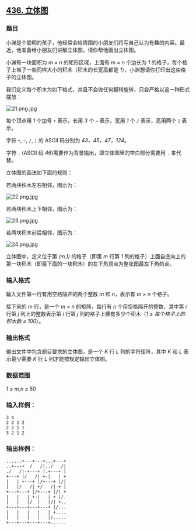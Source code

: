 ## [436. 立体图](https://www.acwing.com/problem/content/438/)

### 题目

小渊是个聪明的孩子，他经常会给周围的小朋友们将写自己认为有趣的内容。最近，他准备给小朋友们讲解立体图，请你帮他画出立体图。

小渊有一块面积为 *m × n* 的矩形区域，上面有 *m × n* 个边长为 *1* 的格子，每个格子上堆了一些同样大小的积木（积木的长宽高都是 *1*），小渊想请你打印出这些格子的立体图。

我们定义每个积木为如下格式，并且不会做任何翻转旋转，只会严格以这一种形式摆放：

 ![21.png.jpg](/media/article/image/2019/03/10/19_7903112c42-21.png.jpg)

每个顶点用 *1* 个加号 `+` 表示，长用 *3* 个 `−` 表示，宽用 *1* 个 `/` 表示，高用两个 `|` 表示。

字符 `+`, `−`, `/`, `|` 的 ASCII 码分别为 *43，45，47，124*。

字符 `.` (ASCII 码 *46*)需要作为背景输出，即立体图里的空白部分需要用 `.` 来代替。

立体图的画法如下面的规则：

若两块积木左右相邻，图示为：

 ![22.png.jpg](/media/article/image/2019/03/10/19_3de9f5be42-22.png.jpg)

若两块积木上下相邻，图示为：

 ![23.png.jpg](/media/article/image/2019/03/10/19_4719233a42-23.png.jpg)

若两块积木前后相邻，图示为：

 ![24.png.jpg](/media/article/image/2019/03/10/19_4e999bb242-24.png.jpg)

立体图中，定义位于第 *(m,1)* 的格子（即第 *m* 行第 *1* 列的格子）上面自底向上的第一块积木（即最下面的一块积木）的左下角顶点为整张图最左下角的点。

### 输入格式

输入文件第一行有用空格隔开的两个整数 *m* 和 *n*，表示有 *m × n* 个格子。

接下来的 *m* 行，是一个 *m × n* 的矩阵，每行有 *n* 个用空格隔开的整数，其中第 *i* 行第 *j* 列上的整数表示第 *i* 行第 *j* 列的格子上摞有多少个积木（*1 ≤ 每个格子上的积木数 ≤ 100*）。

### 输出格式

输出文件中包含题目要求的立体图，是一个 *K* 行 *L* 列的字符矩阵，其中 *K* 和 *L* 表示最少需要 *K* 行 *L* 列才能按规定输出立体图。

### 数据范围

*1 ≤ m,n ≤ 50*

### 输入样例：

```
3 4
2 2 1 2
2 2 1 1
3 2 1 2
```

### 输出样例：

```
......+---+---+...+---+
..+---+  /   /|../   /|
./   /|-+---+ |.+---+ |
+---+ |/   /| +-|   | +
|   | +---+ |/+---+ |/|
|   |/   /| +/   /|-+ |
+---+---+ |/+---+ |/| +
|   |   | +-|   | + |/.
|   |   |/  |   |/| +..
+---+---+---+---+ |/...
|   |   |   |   | +....
|   |   |   |   |/.....
+---+---+---+---+......
```
